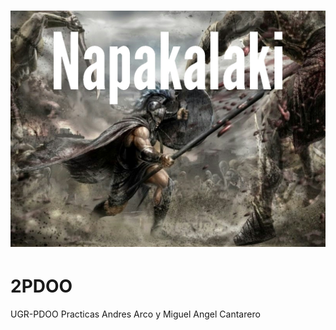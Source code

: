 # ![PDOO](Recursos/Napakalaki.jpg)

# 2PDOO
UGR-PDOO Practicas Andres Arco y Miguel Angel Cantarero
